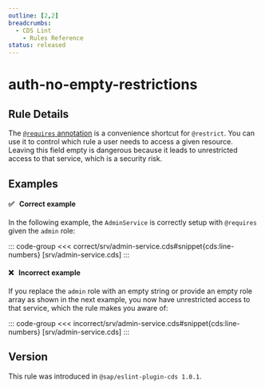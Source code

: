 ```yaml
---
outline: [2,2]
breadcrumbs:
  - CDS Lint
    - Rules Reference
status: released
---
```


<script setup>
  import PlaygroundBadge from '../../components/PlaygroundBadge.vue'
</script>

# auth-no-empty-restrictions

## Rule Details

The [`@requires` annotation](../../../../guides/security/authorization#requires) is a convenience shortcut for `@restrict`. You can use it to control which rule a user needs to access a given resource. Leaving this field empty is dangerous because it leads to unrestricted access to that service, which is a security risk.

## Examples

#### ✅ &nbsp; Correct example

In the following example, the `AdminService` is correctly setup with `@requires` given the `admin` role:

::: code-group
<<< correct/srv/admin-service.cds#snippet{cds:line-numbers} [srv/admin-service.cds]
:::
<PlaygroundBadge
  name="auth-no-empty-restrictions"
  kind="correct"
  :rules="{'@sap/cds/auth-no-empty-restrictions': ['error', 'show']}"
  :files="['srv/admin-service.cds', 'db/schema.cds']"
/>

#### ❌ &nbsp; Incorrect example

If you replace the `admin` role with an empty string or provide an empty role array as shown in the next example, you now have unrestricted access to that service, which the rule makes you aware of:

::: code-group
<<< incorrect/srv/admin-service.cds#snippet{cds:line-numbers} [srv/admin-service.cds]
:::
<PlaygroundBadge
  name="auth-no-empty-restrictions"
  kind="incorrect"
  :rules="{'@sap/cds/auth-no-empty-restrictions': ['error', 'show']}"
  :files="['srv/admin-service.cds', 'db/schema.cds']"
/>

## Version
This rule was introduced in `@sap/eslint-plugin-cds 1.0.1`.
